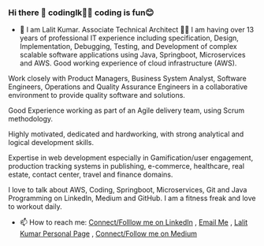 ### Hi there 👋 codinglk👨‍💻 coding is fun😊

<!--
**codinglk/codinglk** is a ✨ _special_ ✨ repository because its `README.md` (this file) appears on your GitHub profile.

Here are some ideas to get you started:

- 🔭 I’m currently working on Java, Spring Boot, Microservices and AWS. 13 years of professional IT experience including specification, Design, Implementation, Debugging, Testing, and Development of complex scalable software applications using Java, Springboot and AWS.
- 🌱 I’m currently learning ...
- 👯 I’m looking to collaborate on ...
- 🤔 I’m looking for help with ...
- 💬 Ask me about ...
- 📫 How to reach me: ...
- 😄 Pronouns: ...
- ⚡ Fun fact: ...
-->
- 🔭 I am Lalit Kumar. Associate Technical Architect 🧑‍💻 I am having over 13 years of professional IT experience including specification, Design, Implementation, Debugging, Testing, and Development of complex scalable software applications using Java, Springboot, Microservices and AWS. Good working experience of cloud infrastructure (AWS). 

Work closely with Product Managers, Business System Analyst, Software Engineers, Operations and Quality Assurance Engineers in a             collaborative environment to provide quality software and solutions. 
 
Good Experience working as part of an Agile delivery team, using Scrum methodology. 

Highly motivated, dedicated and hardworking, with strong analytical and logical development skills. 

Expertise in web development especially in Gamification/user engagement, production tracking systems in publishing, e-commerce, healthcare, real estate, contact center, travel and finance domains.

I love to talk about AWS, Coding, Springboot, Microservices, Git and Java Programming on LinkedIn, Medium and GitHub. I am a fitness freak and love to workout daily.

- 📫 How to reach me: [Connect/Folllow me on LinkedIn](https://www.linkedin.com/in/codinglk/) , [Email Me](mailto:lalit.kumar8618@gmail.com) , [Lalit Kumar Personal Page](https://codinglk.com) , [Connect/Follow me on Medium](https://medium.com/@codinglk)
